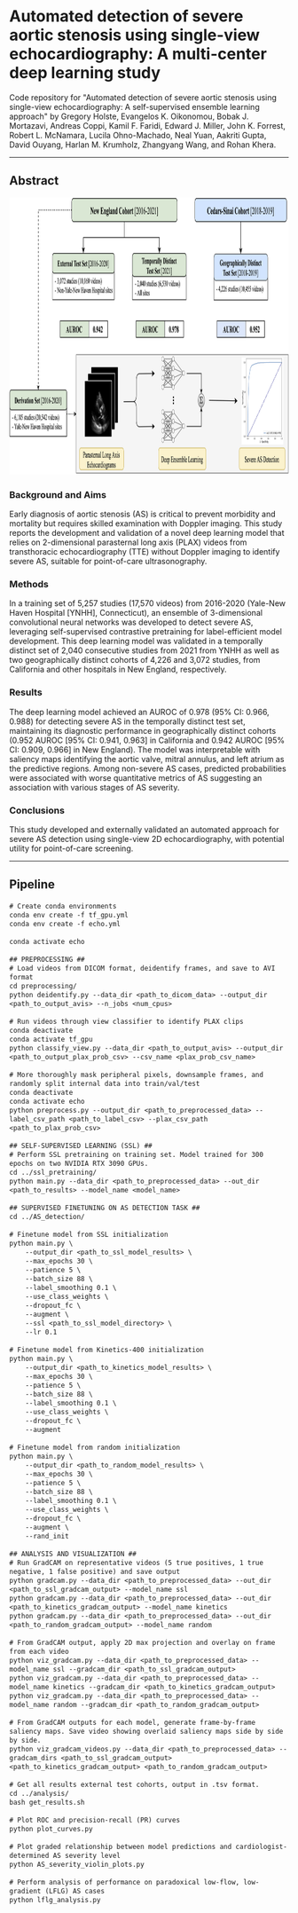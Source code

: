 # Automated detection of severe aortic stenosis using single-view echocardiography: A multi-center deep learning study

Code repository for "Automated detection of severe aortic stenosis using single-view echocardiography: A self-supervised ensemble learning approach" by Gregory Holste, Evangelos K. Oikonomou, Bobak J. Mortazavi, Andreas Coppi, Kamil F. Faridi, Edward J. Miller, John K. Forrest, Robert L. McNamara, Lucila Ohno-Machado, Neal Yuan, Aakriti Gupta, David Ouyang, Harlan M. Krumholz, Zhangyang Wang, and Rohan Khera.

-----

## Abstract

<p align=center>
    <img src=figs/ehj_graphical_abstract_v7.png height=500>
</p>

### Background and Aims
Early diagnosis of aortic stenosis (AS) is critical to prevent morbidity and mortality but requires skilled examination with Doppler imaging. This study reports the development and validation of a novel deep learning model that relies on 2-dimensional parasternal long axis (PLAX) videos from transthoracic echocardiography (TTE) without Doppler imaging to identify severe AS, suitable for point-of-care ultrasonography.

### Methods
In a training set of 5,257 studies (17,570 videos) from 2016-2020 (Yale-New Haven Hospital [YNHH], Connecticut), an ensemble of 3-dimensional convolutional neural networks was developed to detect severe AS, leveraging self-supervised contrastive pretraining for label-efficient model development. This deep learning model was validated in a temporally distinct set of 2,040 consecutive studies from 2021 from YNHH as well as two geographically distinct cohorts of 4,226 and 3,072 studies, from California and other hospitals in New England, respectively.

### Results
The deep learning model achieved an AUROC of 0.978 (95% CI: 0.966, 0.988) for detecting severe AS in the temporally distinct test set, maintaining its diagnostic performance in geographically distinct cohorts (0.952 AUROC [95% CI: 0.941, 0.963] in California and 0.942 AUROC [95% CI: 0.909, 0.966] in New England). The model was interpretable with saliency maps identifying the aortic valve, mitral annulus, and left atrium as the predictive regions. Among non-severe AS cases, predicted probabilities were associated with worse quantitative metrics of AS suggesting an association with various stages of AS severity.

### Conclusions
This study developed and externally validated an automated approach for severe AS detection using single-view 2D echocardiography, with potential utility for point-of-care screening.

-----

## Pipeline

```
# Create conda environments
conda env create -f tf_gpu.yml
conda env create -f echo.yml

conda activate echo

## PREPROCESSING ##
# Load videos from DICOM format, deidentify frames, and save to AVI format
cd preprocessing/
python deidentify.py --data_dir <path_to_dicom_data> --output_dir <path_to_output_avis> --n_jobs <num_cpus>

# Run videos through view classifier to identify PLAX clips
conda deactivate
conda activate tf_gpu
python classify_view.py --data_dir <path_to_output_avis> --output_dir <path_to_output_plax_prob_csv> --csv_name <plax_prob_csv_name>

# More thoroughly mask peripheral pixels, downsample frames, and randomly split internal data into train/val/test
conda deactivate
conda activate echo
python preprocess.py --output_dir <path_to_preprocessed_data> --label_csv_path <path_to_label_csv> --plax_csv_path <path_to_plax_prob_csv>

## SELF-SUPERVISED LEARNING (SSL) ##
# Perform SSL pretraining on training set. Model trained for 300 epochs on two NVIDIA RTX 3090 GPUs.
cd ../ssl_pretraining/
python main.py --data_dir <path_to_preprocessed_data> --out_dir <path_to_results> --model_name <model_name>

## SUPERVISED FINETUNING ON AS DETECTION TASK ##
cd ../AS_detection/

# Finetune model from SSL initialization
python main.py \
    --output_dir <path_to_ssl_model_results> \
    --max_epochs 30 \
    --patience 5 \
    --batch_size 88 \
    --label_smoothing 0.1 \
    --use_class_weights \
    --dropout_fc \
    --augment \
    --ssl <path_to_ssl_model_directory> \
    --lr 0.1

# Finetune model from Kinetics-400 initialization
python main.py \
    --output_dir <path_to_kinetics_model_results> \
    --max_epochs 30 \
    --patience 5 \
    --batch_size 88 \
    --label_smoothing 0.1 \
    --use_class_weights \
    --dropout_fc \
    --augment

# Finetune model from random initialization
python main.py \
    --output_dir <path_to_random_model_results> \
    --max_epochs 30 \
    --patience 5 \
    --batch_size 88 \
    --label_smoothing 0.1 \
    --use_class_weights \
    --dropout_fc \
    --augment \
    --rand_init

## ANALYSIS AND VISUALIZATION ##
# Run GradCAM on representative videos (5 true positives, 1 true negative, 1 false positive) and save output
python gradcam.py --data_dir <path_to_preprocessed_data> --out_dir <path_to_ssl_gradcam_output> --model_name ssl
python gradcam.py --data_dir <path_to_preprocessed_data> --out_dir <path_to_kinetics_gradcam_output> --model_name kinetics
python gradcam.py --data_dir <path_to_preprocessed_data> --out_dir <path_to_random_gradcam_output> --model_name random

# From GradCAM output, apply 2D max projection and overlay on frame from each video
python viz_gradcam.py --data_dir <path_to_preprocessed_data> --model_name ssl --gradcam_dir <path_to_ssl_gradcam_output>
python viz_gradcam.py --data_dir <path_to_preprocessed_data> --model_name kinetics --gradcam_dir <path_to_kinetics_gradcam_output>
python viz_gradcam.py --data_dir <path_to_preprocessed_data> --model_name random --gradcam_dir <path_to_random_gradcam_output>

# From GradCAM outputs for each model, generate frame-by-frame saliency maps. Save video showing overlaid saliency maps side by side by side.
python viz_gradcam_videos.py --data_dir <path_to_preprocessed_data> --gradcam_dirs <path_to_ssl_gradcam_output> <path_to_kinetics_gradcam_output> <path_to_random_gradcam_output>

# Get all results external test cohorts, output in .tsv format.
cd ../analysis/
bash get_results.sh

# Plot ROC and precision-recall (PR) curves
python plot_curves.py

# Plot graded relationship between model predictions and cardiologist-determined AS severity level
python AS_severity_violin_plots.py

# Perform analysis of performance on paradoxical low-flow, low-gradient (LFLG) AS cases
python lflg_analysis.py
```

